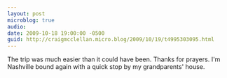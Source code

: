```yaml
---
layout: post
microblog: true
audio: 
date: 2009-10-18 19:00:00 -0500
guid: http://craigmcclellan.micro.blog/2009/10/19/t4995303095.html
---
```

The trip was much easier than it could have been. Thanks for prayers. I'm Nashville bound again with a quick stop by my grandparents' house.
